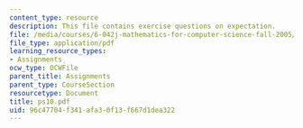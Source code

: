 ```yaml
---
content_type: resource
description: This file contains exercise questions on expectation.
file: /media/courses/6-042j-mathematics-for-computer-science-fall-2005/96c47704f341afa30f13f667d1dea322_ps10.pdf
file_type: application/pdf
learning_resource_types:
- Assignments
ocw_type: OCWFile
parent_title: Assignments
parent_type: CourseSection
resourcetype: Document
title: ps10.pdf
uid: 96c47704-f341-afa3-0f13-f667d1dea322
---
```

